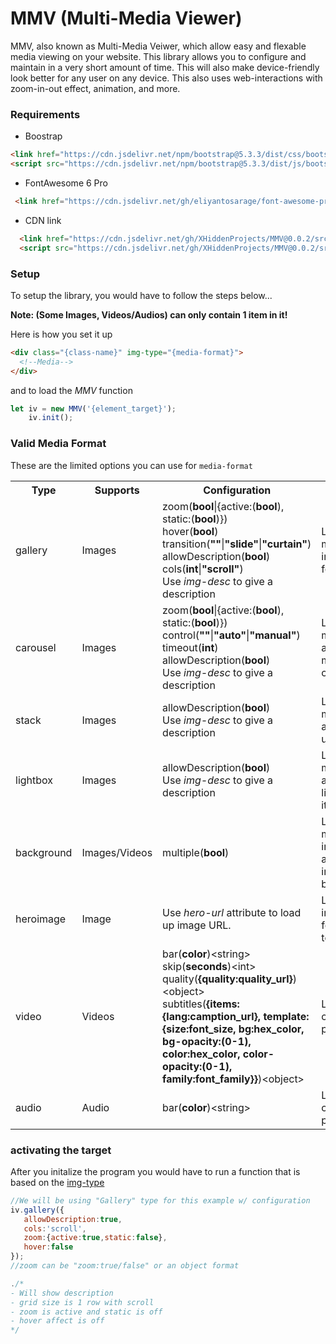# MMV (Multi-Media Viewer)
MMV, also known as Multi-Media Veiwer, which allow easy and flexable media viewing on your website. This library allows you to configure and maintain in a very short amount of time. This will also make device-friendly look better for any user on any device. This also uses web-interactions with zoom-in-out effect, animation, and more.

### Requirements
* Boostrap
```html
<link href="https://cdn.jsdelivr.net/npm/bootstrap@5.3.3/dist/css/bootstrap.min.css" rel="stylesheet" integrity="sha384-QWTKZyjpPEjISv5WaRU9OFeRpok6YctnYmDr5pNlyT2bRjXh0JMhjY6hW+ALEwIH" crossorigin="anonymous">
<script src="https://cdn.jsdelivr.net/npm/bootstrap@5.3.3/dist/js/bootstrap.bundle.min.js" integrity="sha384-YvpcrYf0tY3lHB60NNkmXc5s9fDVZLESaAA55NDzOxhy9GkcIdslK1eN7N6jIeHz" crossorigin="anonymous"></script>
```
* FontAwesome 6 Pro
 ```html
  <link href="https://cdn.jsdelivr.net/gh/eliyantosarage/font-awesome-pro@main/fontawesome-pro-6.5.1-web/css/all.min.css" rel="stylesheet">
  ```
* CDN link
```html
  <link href="https://cdn.jsdelivr.net/gh/XHiddenProjects/MMV@0.0.2/src/css/MMV.min.css" rel="stylesheet"  crossorigin="anonymous"/>
  <script src="https://cdn.jsdelivr.net/gh/XHiddenProjects/MMV@0.0.2/src/js/MMV.min.js" crossorigin="anonymous"></script>
``` 

### Setup
To setup the library, you would have to follow the steps below... 

**Note: (Some Images, Videos/Audios) can only contain 1 item in it!**

Here is how you set it up
```html
<div class="{class-name}" img-type="{media-format}">
  <!--Media-->
</div>
```
and to load the _MMV_ function
```js
let iv = new MMV('{element_target}');
    iv.init();
```
### Valid Media Format
These are the limited options you can use for `media-format`
<table>
  <tr>
    <th>Type</th>
    <th>Supports</th>
    <th>Configuration</th>
    <th>Description</th>
  </tr>
  <tr>
    <td>gallery</td>
    <td>Images</td>
    <td>
     zoom(<b>bool</b>|{active:(<b>bool</b>), static:(<b>bool</b>)})<br/>
     hover(<b>bool</b>)<br/> 
     transition(<b>""</b>|<b>"slide"</b>|<b>"curtain"</b>)<br/>
     allowDescription(<b>bool</b>)<br/>
     cols(<b>int</b>|<b>"scroll"</b>)<br/>
     Use <em>img-desc</em> to give a description
    </td>
    <td>Loads up 1 or more images in a grid format.</td>
  </tr>
 <tr>
    <td>carousel</td>
    <td>Images</td>
    <td>
     zoom(<b>bool</b>|{active:(<b>bool</b>), static:(<b>bool</b>)})<br/>
     control(<b>""</b>|<b>"auto"</b>|<b>"manual"</b>)<br/> 
     timeout(<b>int</b>)<br/>
     allowDescription(<b>bool</b>)<br/>
     Use <em>img-desc</em> to give a description
    </td>
    <td>Loads up 1 or more images and makes a manual/auto carousel</td>
  </tr>
  <tr>
    <td>stack</td>
    <td>Images</td>
    <td>
     allowDescription(<b>bool</b>)<br/>
     Use <em>img-desc</em> to give a description
    </td>
    <td>Loads up 1 or more images and stacks it up</td>
  </tr>
  <tr>
    <td>lightbox</td>
    <td>Images</td>
    <td>
     allowDescription(<b>bool</b>)<br/>
     Use <em>img-desc</em> to give a description
    </td>
    <td>Loads up 1 or more images and makes a lightbox out of it.</td>
  </tr>
 <tr>
    <td>background</td>
    <td>Images/Videos</td>
    <td>
     multiple(<b>bool</b>)
    </td>
    <td>Loads up 1 or more images/videos and places it in the background</td>
  </tr>
  <tr>
    <td>heroimage</td>
    <td>Image</td>
    <td>
     Use <em>hero-url</em> attribute to load up image URL.
    </td>
    <td>Loads up 1 image and formats the text</td>
  </tr>
  <tr>
    <td>video</td>
    <td>Videos</td>
    <td>
     bar(<b>color</b>)&lt;string&gt;<br/>
     skip(<b>seconds</b>)&lt;int&gt;<br/>
     quality(<b>{quality:quality_url}</b>)&lt;object&gt;<br/>
     subtitles(<b>{items:{lang:camption_url}, template:{size:font_size, bg:hex_color, bg-opacity:(0-1), color:hex_color, color-opacity:(0-1), family:font_family}}</b>)&lt;object&gt;<br/>
    </td>
    <td>Loads up a custom video player.</td>
  </tr>
  <tr>
     <td>audio</td>
     <td>Audio</td>
     <td>
      bar(<b>color</b>)&lt;string&gt;
     </td>
     <td>Load a custom audio player.</td>
   </tr>
</table>

### activating the target
After you initalize the program you would have to run a function that is based on the [img-type](#valid-media-format)
```js
//We will be using "Gallery" type for this example w/ configuration
iv.gallery({
   allowDescription:true, 
   cols:'scroll', 
   zoom:{active:true,static:false}, 
   hover:false
});
//zoom can be "zoom:true/false" or an object format

./*
- Will show description
- grid size is 1 row with scroll
- zoom is active and static is off
- hover affect is off
*/
```
